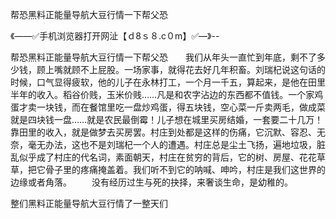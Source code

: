 帮恐黑料正能量导航大豆行情一下帮父恐

《——✅手机浏览器打开网沚【ｄ8ｓ８.c０m】✅—》--

帮恐黑料正能量导航大豆行情一下帮父恐　　我们从年头一直忙到年底，剩不了多少钱，顾上嘴就顾不上屁股。一场家事，就得花去好几年积畜。刘瑞杞说这句话的时候，口气显得疲软，他的儿子在永林打工，一个月一千五，算起来，是他在田里半年的收入。稻谷价贱，玉米价贱……凡是和农字沾边的东西都不值钱。一个家鸡蛋才卖一块钱，而在餐馆里吃一盘炒鸡蛋，得五块钱，空心菜一斤卖两毛，做成菜就是四块钱一盘……就是农民最倒霉！儿子想在城里买房结婚，一套要二十几万！靠田里的收入，就是做梦去买房罢。村庄到处都是这样的伤痛，它沉默、容忍、无奈，毫无办法，这也不是刘瑞杞一个人的遭遇。村庄总是尘土飞扬，遍地垃圾，脏乱似乎成了村庄的代名词，素面朝天，村庄在贫穷的背后，它的树、房屋、花花草草，把它骨子里的疼痛掩盖着。我们听不到它的呐喊、呻吟，村庄是我们这世界的边缘或者角落。
　　没有经历过生与死的抉择，来奢谈生命，是幼稚的。





整们黑料正能量导航大豆行情了一整天们
